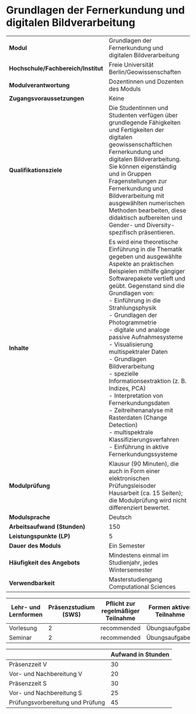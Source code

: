 # Grundlagen der Fernerkundung und digitalen Bildverarbeitung
|                                    |   |
|------------------------------------|---|
|**Modul**                           | Grundlagen der Fernerkundung und digitalen Bildverarbeitung |
|**Hochschule/Fachbereich/Institut** | Freie Universität Berlin/Geowissenschaften |
|**Modulverantwortung**              | Dozentinnen und Dozenten des Moduls |
|**Zugangsvoraussetzungen**          | Keine |
|**Qualifikationsziele**             | Die Studentinnen und Studenten verfügen über grundlegende Fähigkeiten und Fertigkeiten der digitalen geowissenschaftlichen Fernerkundung und digitalen Bildverarbeitung. Sie können eigenständig und in Gruppen Fragenstellungen zur Fernerkundung und Bildverarbeitung mit ausgewählten numerischen Methoden bearbeiten, diese didaktisch aufbereiten und Gender- und Diversity-spezifisch präsentieren. |
|**Inhalte**                         | Es wird eine theoretische Einführung in die Thematik gegeben und ausgewählte Aspekte an praktischen Beispielen mithilfe gängiger Softwarepakete vertieft und geübt. Gegenstand sind die Grundlagen von:<br>- Einführung in die Strahlungsphysik<br>- Grundlagen der Photogrammetrie<br>- digitale und analoge passive Aufnahmesysteme<br>- Visualisierung multispektraler Daten<br>- Grundlagen Bildverarbeitung<br>- spezielle Informationsextraktion (z. B. Indizes, PCA)<br>- Interpretation von Fernerkundungsdaten<br>- Zeitreihenanalyse mit Rasterdaten (Change Detection)<br>- multispektrale Klassifizierungsverfahren<br>- Einführung in aktive Fernerkundungssysteme |
|**Modulprüfung**                    | Klausur (90 Minuten), die auch in Form einer elektronischen Prüfungsleisoder Hausarbeit (ca. 15 Seiten); die Modulprüfung wird nicht differenziert bewertet. |
|**Modulsprache**                    | Deutsch |
|**Arbeitsaufwand (Stunden)**        | 150 |
|**Leistungspunkte (LP)**            | 5 |
|**Dauer des Moduls**                | Ein Semester |
|**Häufigkeit des Angebots**         | Mindestens einmal im Studienjahr, jedes Wintersemester |
|**Verwendbarkeit**                  | Masterstudiengang Computational Sciences |

| Lehr- und Lernformen | Präsenzstudium <br> (SWS) | Pflicht zur regelmäßiger Teilnahme | Formen aktiver Teilnahme |
| ---------------------|---------------------------|------------------------------------|------------------------- |
| Vorlesung            | 2                         | recommended                        | Übungsaufgaben           |
| Seminar              | 2                         | recommended                        | Übungsaufgaben           |

|   | Aufwand in Stunden |
| - |--------------------|
| Präsenzzeit V                            | 30    |
| Vor- und Nachbereitung V                 | 20    |
| Präsenzzeit S                            | 30    |
| Vor- und Nachbereitung S                 | 25    |
| Prüfungsvorbereitung und Prüfung         | 45    |
